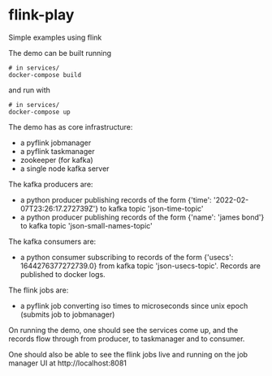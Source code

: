 # flink-play
Simple examples using flink

The demo can be built running
```
# in services/
docker-compose build
```

and run with
```
# in services/
docker-compose up
```

The demo has as core infrastructure:
- a pyflink jobmanager
- a pyflink taskmanager
- zookeeper (for kafka)
- a single node kafka server

The kafka producers are:
- a python producer publishing records of the form {'time': '2022-02-07T23:26:17.272739Z'} to kafka topic 'json-time-topic'
- a python producer publishing records of the form {'name': 'james bond'} to kafka topic 'json-small-names-topic'

The kafka consumers are:
- a python consumer subscribing to records of the form {'usecs': 1644276377272739.0} from kafka topic 'json-usecs-topic'. Records are published to docker logs.

The flink jobs are:
- a pyflink job converting iso times to microseconds since unix epoch (submits job to jobmanager)

On running the demo, one should see the services come up, and the records flow through from producer, to taskmanager and to consumer.

One should also be able to see the flink jobs live and running on the job manager UI at http://localhost:8081